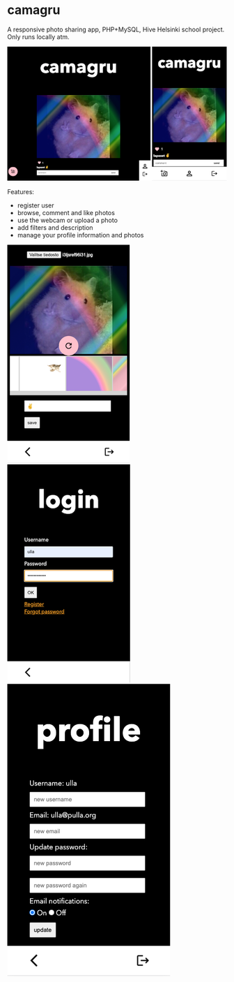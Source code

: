# camagru
A responsive photo sharing app, PHP+MySQL, Hive Helsinki school project.
Only runs locally atm.

![app preview](images/camagru8.png)

Features:
- register user
- browse, comment and like photos
- use the webcam or upload a photo
- add filters and description
- manage your profile information and photos

![app preview](images/camagru5.png)
![app preview](images/camagru1.png)
![app preview](images/camagru9.png)
